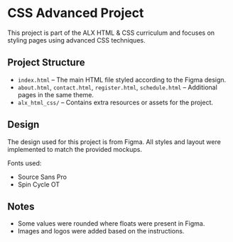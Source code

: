 # CSS Advanced Project

This project is part of the ALX HTML & CSS curriculum and focuses on styling pages using advanced CSS techniques.

## Project Structure

- `index.html` – The main HTML file styled according to the Figma design.
- `about.html`, `contact.html`, `register.html`, `schedule.html` – Additional pages in the same theme.
- `alx_html_css/` – Contains extra resources or assets for the project.

## Design

The design used for this project is from Figma. All styles and layout were implemented to match the provided mockups.

Fonts used:
- Source Sans Pro
- Spin Cycle OT

## Notes

- Some values were rounded where floats were present in Figma.
- Images and logos were added based on the instructions.
